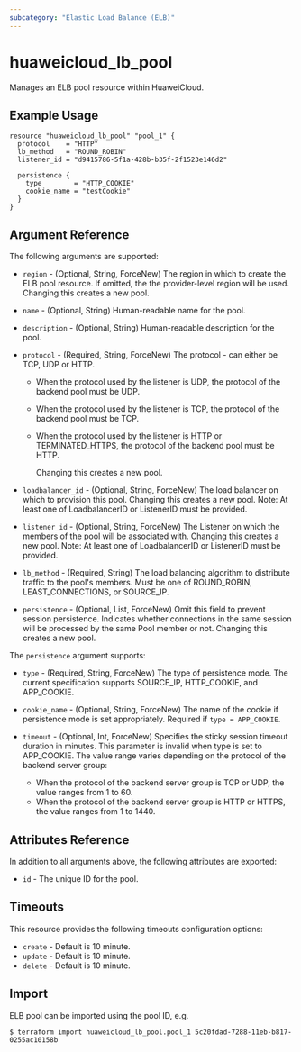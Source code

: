 ```yaml
---
subcategory: "Elastic Load Balance (ELB)"
---
```


# huaweicloud_lb_pool

Manages an ELB pool resource within HuaweiCloud.

## Example Usage

```hcl
resource "huaweicloud_lb_pool" "pool_1" {
  protocol    = "HTTP"
  lb_method   = "ROUND_ROBIN"
  listener_id = "d9415786-5f1a-428b-b35f-2f1523e146d2"

  persistence {
    type        = "HTTP_COOKIE"
    cookie_name = "testCookie"
  }
}
```

## Argument Reference

The following arguments are supported:

* `region` - (Optional, String, ForceNew) The region in which to create the ELB pool resource. If omitted, the the
  provider-level region will be used. Changing this creates a new pool.

* `name` - (Optional, String) Human-readable name for the pool.

* `description` - (Optional, String) Human-readable description for the pool.

* `protocol` - (Required, String, ForceNew) The protocol - can either be TCP, UDP or HTTP.
  + When the protocol used by the listener is UDP, the protocol of the backend pool must be UDP.
  + When the protocol used by the listener is TCP, the protocol of the backend pool must be TCP.
  + When the protocol used by the listener is HTTP or TERMINATED_HTTPS, the protocol of the backend pool must be HTTP.

      Changing this creates a new pool.

* `loadbalancer_id` - (Optional, String, ForceNew) The load balancer on which to provision this pool. Changing this
  creates a new pool. Note:  At least one of LoadbalancerID or ListenerID must be provided.

* `listener_id` - (Optional, String, ForceNew) The Listener on which the members of the pool will be associated with.
  Changing this creates a new pool. Note:  At least one of LoadbalancerID or ListenerID must be provided.

* `lb_method` - (Required, String) The load balancing algorithm to distribute traffic to the pool's members. Must be one
  of ROUND_ROBIN, LEAST_CONNECTIONS, or SOURCE_IP.

* `persistence` - (Optional, List, ForceNew) Omit this field to prevent session persistence. Indicates whether
  connections in the same session will be processed by the same Pool member or not. Changing this creates a new pool.

The `persistence` argument supports:

* `type` - (Required, String, ForceNew) The type of persistence mode. The current specification supports SOURCE_IP,
  HTTP_COOKIE, and APP_COOKIE.

* `cookie_name` - (Optional, String, ForceNew) The name of the cookie if persistence mode is set appropriately. Required
  if `type = APP_COOKIE`.

* `timeout` - (Optional, Int, ForceNew) Specifies the sticky session timeout duration in minutes. This parameter is
  invalid when type is set to APP_COOKIE. The value range varies depending on the protocol of the backend server group:
  + When the protocol of the backend server group is TCP or UDP, the value ranges from 1 to 60.
  + When the protocol of the backend server group is HTTP or HTTPS, the value ranges from 1 to 1440.

## Attributes Reference

In addition to all arguments above, the following attributes are exported:

* `id` - The unique ID for the pool.

## Timeouts

This resource provides the following timeouts configuration options:

* `create` - Default is 10 minute.
* `update` - Default is 10 minute.
* `delete` - Default is 10 minute.

## Import

ELB pool can be imported using the pool ID, e.g.

```
$ terraform import huaweicloud_lb_pool.pool_1 5c20fdad-7288-11eb-b817-0255ac10158b
```
